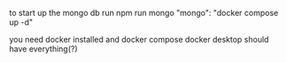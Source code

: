 to start up the mongo db run 
npm run mongo
    "mongo": "docker compose up -d"

you need docker installed and docker compose
docker desktop should have everything(?)


